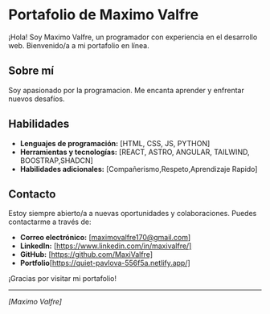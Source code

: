 # Portafolio de Maximo Valfre

¡Hola! Soy Maximo Valfre, un programador con experiencia en el desarrollo web. Bienvenido/a a mi portafolio en línea.

## Sobre mí

Soy apasionado por la programacion. Me encanta aprender y enfrentar nuevos desafíos.

## Habilidades

- **Lenguajes de programación:** [HTML, CSS, JS, PYTHON]
- **Herramientas y tecnologías:** [REACT, ASTRO, ANGULAR, TAILWIND, BOOSTRAP,SHADCN]
- **Habilidades adicionales:** [Compañerismo,Respeto,Aprendizaje Rapido]

## Contacto

Estoy siempre abierto/a a nuevas oportunidades y colaboraciones. Puedes contactarme a través de:

- **Correo electrónico:** [maximovalfre170@gmail.com]
- **LinkedIn:** [https://www.linkedin.com/in/maxivalfre/]
- **GitHub:** [https://github.com/MaxiValfre]
- **Portfolio**[https://quiet-pavlova-556f5a.netlify.app/]

¡Gracias por visitar mi portafolio!

---

*[Maximo Valfre]*
